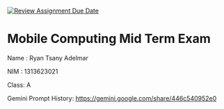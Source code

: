 [![Review Assignment Due Date](https://classroom.github.com/assets/deadline-readme-button-22041afd0340ce965d47ae6ef1cefeee28c7c493a6346c4f15d667ab976d596c.svg)](https://classroom.github.com/a/88Jgrsmc)
# Mobile Computing Mid Term Exam
Name : Ryan Tsany Adelmar

NIM  : 1313623021

Class: A

Gemini Prompt History: https://gemini.google.com/share/446c540952e0

